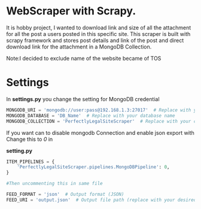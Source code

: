# WebScraper with Scrapy.
It is hobby project, I wanted to download link and size of all the attachment for all the post a users posted in this specific site.
This scraper is built with scrapy framework and stores post details and link of the post and direct download link for the attachment in a MongoDB Collection.

Note:I decided to exclude name of the website became of TOS

# Settings

In **settings.py** you change the setting for MongoDB credential
```python
MONGODB_URI = 'mongodb://user:pass@192.168.1.3:27017'  # Replace with your MongoDB URI
MONGODB_DATABASE = 'DB_Name'  # Replace with your database name
MONGODB_COLLECTION = 'PerfectlyLegalSiteScraper'  # Replace with your collection name
```
If you want can to disable mongodb Connection and enable json export with
Change this to *0* in 

**setting.py**
```python
ITEM_PIPELINES = {
    'PerfectlyLegalSiteScraper.pipelines.MongoDBPipeline': 0,
}

#Then uncommenting this in same file

FEED_FORMAT = 'json'  # Output format (JSON)
FEED_URI = 'output.json'  # Output file path (replace with your desired path)
```